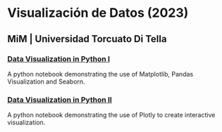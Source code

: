 # Visualización de Datos (2023)
## MiM | Universidad Torcuato Di Tella


### [Data Visualization in Python I](https://colab.research.google.com/github/emmanueliarussi/dataviz_ditella/blob/master/1_python_dataviz.ipynb)
A python notebook demonstrating the use of Matplotlib, Pandas Visualization and Seaborn.

### [Data Visualization in Python II](https://colab.research.google.com/github/emmanueliarussi/dataviz_ditella/blob/master/2_python_dataviz.ipynb)
A python notebook demonstrating the use of Plotly to create interactive visualization. 

